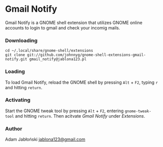 #   Gmail Notify

Gmail Notify is a  GNOME shell extension that utilizes GNOME online accounts to
login to gmail and check your incomig mails.

### Downloading

    cd ~/.local/share/gnome-shell/extensions
    git clone git://github.com/johnnyg/gnome-shell-extensions-gmail-notify.git gmail_notify@jablona123.pl

### Loading

To load Gmail Notify, reload the GNOME shell by pressing `Alt` + `F2`, typing
`r` and hitting `return`.

### Activating

Start the GNOME tweak tool by pressing `Alt` + `F2`, entering `gnome-tweak-tool`
and hitting `return`. Then acitvate *Gmail Notify* under *Extensions*.

### Author

Adam Jabłoński <jablona123@gmail.com>

